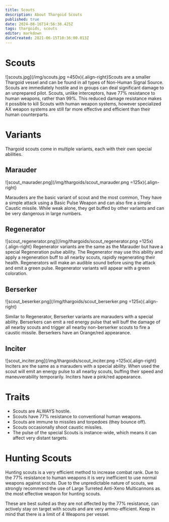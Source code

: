 ```yaml
---
title: Scouts
description: About Thargoid Scouts
published: true
date: 2024-08-16T14:56:38.425Z
tags: thargoids, scouts
editor: markdown
dateCreated: 2021-06-15T10:36:00.013Z
---
```


# Scouts
![scouts.jpg](/img/scouts.jpg =450x){.align-right}Scouts are a smaller Thargoid vessel and can be found in all types of Non-Human Signal Source. Scouts are immediately hostile and in groups can deal significant damage to an unprepared pilot. Scouts, unlike interceptors, have 77% resistance to human weapons, rather than 99%. This reduced damage resistance makes it possible to kill Scouts with human weapon systems, however specialized AX weapon systems are still far more effective and efficient than their human counterparts.

# Variants

Thargoid scouts come in multiple variants, each with their own special abilities.

## Marauder
![scout_maurader.png](/img/thargoids/scout_marauder.png =125x){.align-right}

Marauders are the basic variant of scout and the most common, They have a simple attack using a Basic Pulse Weapon and can also fire a simple Caustic missile.
While weak alone, they get buffed by other variants and can be very dangerous in large numbers.

## Regenerator

![scout_regenerator.png](/img/thargoids/scout_regenerator.png =125x){.align-right}
Regenerator variants are the same as the Marauder but have a special Regeneration pulse ability. The Regenerator may use this ability and apply a regeneration buff to all nearby scouts, rapidly regenerating their health. Regenerators will make an audible sound before using the attack and emit a green pulse. Regenerator variants will appear with a green coloration.

## Berserker

![scout_beserker.png](/img/thargoids/scout_berserker.png =125x){.align-right}

Similar to Regenerator, Berserker variants are marauders with a special ability. Berserkers can emit a red energy pulse that will buff the damage of all nearby scouts and trigger all nearby non-berserker scouts to fire a caustic missile. Berserkers have an Orange/red appearance.

## Inciter
![scout_inciter.png](/img/thargoids/scout_inciter.png =125x){.align-right}
Inciters are the same as a marauders with a special ability. When used the scout will emit an energy pulse to all nearby scouts, buffing their speed and maneuverability temporarily. Inciters have a pink/red appearance.

# Traits
- Scouts are ALWAYS hostile.
- Scouts have 77% resistance to conventional human weapons.
- Scouts are immune to missiles and torpedoes (they bounce off).
- Scouts occasionally shoot caustic missiles.
- The pulse of the special Scouts is instance-wide, which means it can affect very distant targets.

# Hunting Scouts

Hunting scouts is a very efficient method to increase combat rank. Due to the 77% resistance to human weapons it is very inefficient to use normal weapons against scouts. Due to the unpredictable nature of scouts, we strongly recommend the use of Large Turreted Anti-Xeno Multicannons as the most effective weapon for hunting scouts.

These are best suited as they are not affected by the 77% resistance, can actively stay on target with scouts and are very ammo-efficient. Keep in mind that there is a limit of 4 Weapons per vessel.